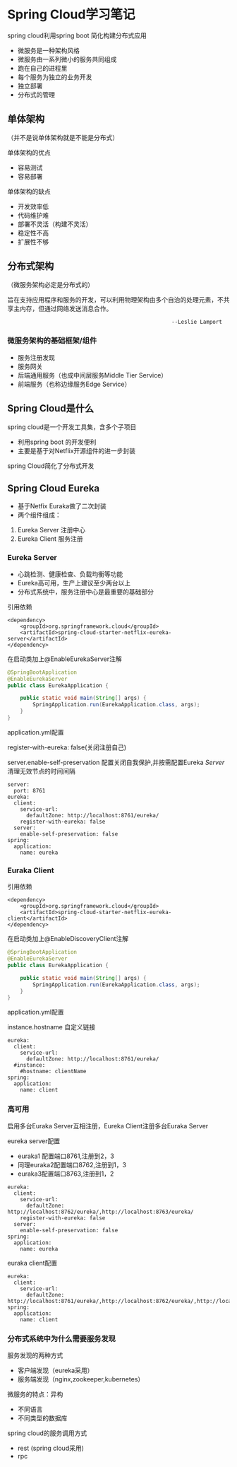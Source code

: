 # Spring Cloud学习笔记

spring cloud利用spring boot 简化构建分布式应用

- 微服务是一种架构风格
- 微服务由一系列微小的服务共同组成
- 跑在自己的进程里
- 每个服务为独立的业务开发
- 独立部署
- 分布式的管理

## 单体架构

（并不是说单体架构就是不能是分布式）

单体架构的优点

- 容易测试
- 容易部署

单体架构的缺点

- 开发效率低
- 代码维护难
- 部署不灵活（构建不灵活）
- 稳定性不高
- 扩展性不够

## 分布式架构

（微服务架构必定是分布式的）

旨在支持应用程序和服务的开发，可以利用物理架构由多个自治的处理元素，不共享主内存，但通过网络发送消息合作。

														--Leslie Lamport

### 微服务架构的基础框架/组件

- 服务注册发现
- 服务网关
- 后端通用服务（也成中间层服务Middle Tier Service）
- 前端服务（也称边缘服务Edge Service）



## Spring Cloud是什么

spring cloud是一个开发工具集，含多个子项目

- 利用spring boot 的开发便利
- 主要是基于对Netflix开源组件的进一步封装

spring Cloud简化了分布式开发



## Spring Cloud Eureka

- 基于Netfix Euraka做了二次封装
- 两个组件组成：

1. Eureka Server 注册中心
2. Eureka Client  服务注册



### Eureka Server

- 心跳检测、健康检查、负载均衡等功能
- Eureka高可用，生产上建议至少两台以上
- 分布式系统中，服务注册中心是最重要的基础部分

引用依赖

```
<dependency>
    <groupId>org.springframework.cloud</groupId>
    <artifactId>spring-cloud-starter-netflix-eureka-server</artifactId>
</dependency>
```

在启动类加上@EnableEurekaServer注解

```java
@SpringBootApplication
@EnableEurekaServer
public class EurekaApplication {

    public static void main(String[] args) {
        SpringApplication.run(EurekaApplication.class, args);
    }
}
```

application.yml配置

register-with-eureka: false(关闭注册自己)

server.enable-self-preservation 配置关闭自我保护,并按需配置Eureka *Server*清理无效节点的时间间隔

```y&#39;m
server:
  port: 8761
eureka:
  client:
    service-url:
      defaultZone: http://localhost:8761/eureka/
    register-with-eureka: false
  server:
    enable-self-preservation: false
spring:
  application:
    name: eureka
```

### Euraka Client

引用依赖

```
<dependency>
    <groupId>org.springframework.cloud</groupId>
    <artifactId>spring-cloud-starter-netflix-eureka-client</artifactId>
</dependency>
```

在启动类加上@EnableDiscoveryClient注解

```java
@SpringBootApplication
@EnableEurekaServer
public class EurekaApplication {

    public static void main(String[] args) {
        SpringApplication.run(EurekaApplication.class, args);
    }
}
```

application.yml配置

instance.hostname 自定义链接

```
eureka:
  client:
    service-url:
      defaultZone: http://localhost:8761/eureka/
  #instance:
    #hostname: clientName
spring:
  application:
    name: client
```

### 高可用

启用多台Euraka Server互相注册，Eureka Client注册多台Euraka Server

eureka server配置

- euraka1 配置端口8761,注册到2，3
- 同理euraka2配置端口8762,注册到1，3
- euraka3配置端口8763,注册到1，2

```
eureka:
  client:
    service-url:
      defaultZone: http://localhost:8762/eureka/,http://localhost:8763/eureka/
    register-with-eureka: false
  server:
    enable-self-preservation: false
spring:
  application:
    name: eureka
```

euraka client配置

```
eureka:
  client:
    service-url:
      defaultZone: http://localhost:8761/eureka/,http://localhost:8762/eureka/,http://localhost:8763/eureka/
spring:
  application:
    name: client
```

### 分布式系统中为什么需要服务发现

服务发现的两种方式

- 客户端发现（eureka采用）
- 服务端发现（nginx,zookeeper,kubernetes）

微服务的特点：异构

- 不同语言
- 不同类型的数据库

spring cloud的服务调用方式

- rest (spring cloud采用)
- rpc

